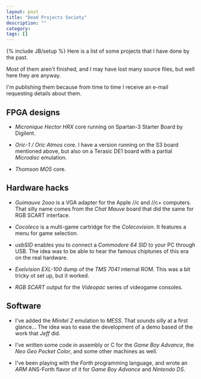 ```yaml
---
layout: post
title: "Dead Projects Society"
description: ""
category: 
tags: []
---
```

{% include JB/setup %}
Here is a list of some projects that I have done by the past.

Most of them aren't finished, and I may have lost many source files, but well here they are anyway.

I'm publishing them because from time to time  I receive an e-mail requesting details about them.

## FPGA designs

- *Micronique Hector HRX* core running on Spartan-3 Starter Board by Digilent.

- *Oric-1 / Oric Atmos* core. I have a version running on the S3 board mentioned above, but also on a Terasic DE1 board with a partial *Microdisc* emulation.

- *Thomson MO5* core.

## Hardware hacks

- *Guimauve 2ooo* is a VGA adapter for the Apple //c and //c+ computers. That silly name comes from the *Chat Mauve* board that did the same for RGB SCART interface.

- *Cocoleco* is a multi-game cartridge for the *Colecovision*. It features a menu for game selection. 

- *usbSID* enables you to connect a *Commodore 64 SID* to your PC through USB. The idea was to be able to hear the famous chiptunes of this era on the real hardware.

- *Exelvision EXL-100* dump of the *TMS 7041* internal ROM. This was a bit tricky ot set up, but it worked.

- *RGB SCART* output for the *Videopac* series of videogame consoles.

## Software

- I've added the *Minitel 2* emulation to *MESS*. That sounds silly at a first glance... The idea was to ease the development of a demo based of the work that *Jeff* did.

- I've written some code in assembly or C for the *Game Boy Advance*, the *Neo Geo Pocket Color*, and some other machines as well.

- I've been playing with the *Forth* programming language, and wrote an *ARM* ANS-Forth flavor of it for *Game Boy Advance* and *Nintendo DS*.
